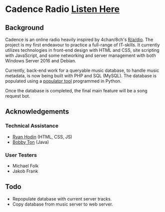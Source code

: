 # Cadence Radio [Listen Here](http://cadenceradio.com/)
## Background
Cadence is an online radio heavily inspired by 4chan/8ch's [R/a/dio](http://r-a-d.io/). The project is my first endeavour to practice a full-range of IT-skills. It currently utilizes technologies in front-end design with HTML and CSS, site scripting with JavaScript, and some networking and server management with both Windows Server 2016 and Debian. 

Currently, back-end work for a queryable music database, to handle music metadata, is now being built with PHP and SQL (MySQL). The database is populated using a [populator tool](https://github.com/kenellorando/cadence-database-populator) programmed in Python.

Once the database is completed, the final main feature will be a song request bot.

## Acknowledgements
### Technical Assistance
* [Ryan Hodin](https://github.com/za419) (HTML, CSS, JS)
* [Bobby Ton](https://github.com/bobbyt1997) (Java)
### User Testers
* Michael Folk
* Jakob Frank

## Todo
* Repopulate database with current server tracks.
* Copy database from music server to web server.
